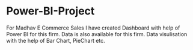 # Power-BI-Project
For Madhav E Commerce Sales I have created Dashboard with help of Power BI for this firm. Data is also available for this firm. Data visulisation with the help of Bar Chart, PieChart etc. 
